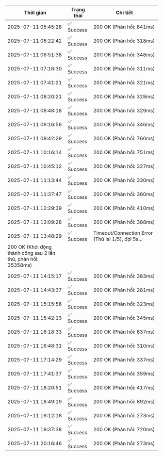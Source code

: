 | Thời gian | Trạng thái | Chi tiết |
|---|---|---|
| 2025-07-11 05:45:28 | ✅ Success | 200 OK (Phản hồi: 841ms) |
| 2025-07-11 06:22:42 | ✅ Success | 200 OK (Phản hồi: 318ms) |
| 2025-07-11 06:51:38 | ✅ Success | 200 OK (Phản hồi: 348ms) |
| 2025-07-11 07:16:30 | ✅ Success | 200 OK (Phản hồi: 311ms) |
| 2025-07-11 07:41:21 | ✅ Success | 200 OK (Phản hồi: 321ms) |
| 2025-07-11 08:20:21 | ✅ Success | 200 OK (Phản hồi: 328ms) |
| 2025-07-11 08:48:18 | ✅ Success | 200 OK (Phản hồi: 329ms) |
| 2025-07-11 09:16:56 | ✅ Success | 200 OK (Phản hồi: 346ms) |
| 2025-07-11 09:42:29 | ✅ Success | 200 OK (Phản hồi: 760ms) |
| 2025-07-11 10:16:14 | ✅ Success | 200 OK (Phản hồi: 751ms) |
| 2025-07-11 10:45:12 | ✅ Success | 200 OK (Phản hồi: 327ms) |
| 2025-07-11 11:13:44 | ✅ Success | 200 OK (Phản hồi: 330ms) |
| 2025-07-11 11:37:47 | ✅ Success | 200 OK (Phản hồi: 360ms) |
| 2025-07-11 12:29:39 | ✅ Success | 200 OK (Phản hồi: 410ms) |
| 2025-07-11 13:09:28 | ✅ Success | 200 OK (Phản hồi: 388ms) |
| 2025-07-11 13:48:29 | ✅ Success | Timeout/Connection Error (Thử lại 1/5), đợi 5s...
200 OK (Khởi động thành công sau 2 lần thử, phản hồi: 35358ms) |
| 2025-07-11 14:15:17 | ✅ Success | 200 OK (Phản hồi: 383ms) |
| 2025-07-11 14:43:37 | ✅ Success | 200 OK (Phản hồi: 281ms) |
| 2025-07-11 15:15:56 | ✅ Success | 200 OK (Phản hồi: 323ms) |
| 2025-07-11 15:42:13 | ✅ Success | 200 OK (Phản hồi: 345ms) |
| 2025-07-11 16:18:33 | ✅ Success | 200 OK (Phản hồi: 637ms) |
| 2025-07-11 16:48:31 | ✅ Success | 200 OK (Phản hồi: 310ms) |
| 2025-07-11 17:14:29 | ✅ Success | 200 OK (Phản hồi: 337ms) |
| 2025-07-11 17:41:37 | ✅ Success | 200 OK (Phản hồi: 359ms) |
| 2025-07-11 18:20:51 | ✅ Success | 200 OK (Phản hồi: 417ms) |
| 2025-07-11 18:49:19 | ✅ Success | 200 OK (Phản hồi: 892ms) |
| 2025-07-11 19:12:18 | ✅ Success | 200 OK (Phản hồi: 273ms) |
| 2025-07-11 19:37:38 | ✅ Success | 200 OK (Phản hồi: 720ms) |
| 2025-07-11 20:16:46 | ✅ Success | 200 OK (Phản hồi: 273ms) |
